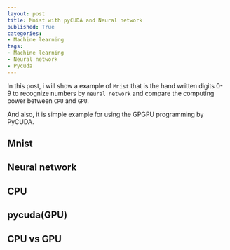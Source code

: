 ```yaml
---
layout: post
title: Mnist with pyCUDA and Neural network
published: True
categories:
- Machine learning
tags:
- Machine learning
- Neural network
- Pycuda
---
```




In this post, i will show a example of `Mnist` that is the hand written digits 0- 9 to recognize numbers by `neural network` and compare the computing power between `CPU` and `GPU`.



And also, it is simple example for using the GPGPU programming by PyCUDA.



<!--more-->



## Mnist



## Neural network



## CPU



## pycuda(GPU)

## CPU vs GPU


